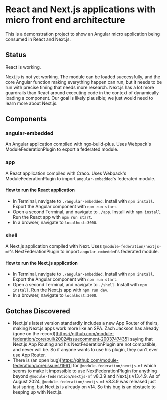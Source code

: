 
# React and Next.js applications with micro front end architecture

This is a demonstration project to show an Angular micro application being consumed in React and Next.js.

## Status
React is working.

Next.js is not yet working. The module can be loaded successfully, and the core Angular function making everything happen can run, but it needs to be run with precise timing that needs more research. Next.js has a lot more guardrails than React around executing code in the context of dynamically loading a component. Our goal is likely plausible; we just would need to learn more about Next.js.

## Components

### angular-embedded
An Angular application compiled with ngx-build-plus. Uses Webpack's ModuleFederationPlugin to export a federated module.

### app
A React application compiled with Craco. Uses Webpack's ModuleFederationPlugin to import `angular-embedded`'s federated module.

#### How to run the React application
 - In Terminal, navigate to `./angular-embedded`. Install with `npm install`. Export the Angular component with `npm run start`.
 - Open a second Terminal, and navigate to `./app`. Install with `npm install`. Run the React app with `npm run start`.
 - In a browser, navigate to `localhost:3000`.

### shell
A Next.js application compiled with Next. Uses `@module-federation/nextjs-mf`'s NextFederationPlugin to import `angular-embedded`'s federated module.

#### How to run the Next.js application
 - In Terminal, navigate to `./angular-embedded`. Install with `npm install`. Export the Angular component with `npm run start`.
 - Open a second Terminal, and navigate to `./shell`. Install with `npm install`. Run the Next.js app with `npm run dev`.
 - In a browser, navigate to `localhost:3000`.

## Gotchas Discovered
- Next.js's latest version standardly includes a new App Router of theirs, making Next.js apps work more like an SPA. Zach Jackson has already (gone on the record)[https://github.com/module-federation/core/pull/2002#issuecomment-2003747435] saying that Next.js App Routing and his NextFederationPlugin are not compatible, and never will be. So if anyone wants to use his plugin, they can't ever use App Router.
- There is (an open bug)[https://github.com/module-federation/core/issues/1961] for `@module-federation/nextjs-mf` which seems to make it impossible to use NextFederationPlugin for anything beyond `@module-federation/nextjs-mf` v8.3.9 and Next.js v13.4.9. As of August 2024, `@module-federation/nextjs-mf` v8.3.9 was released just last spring, but Next.js is already on v14. So this bug is an obstacle to keeping up with Next.js.
